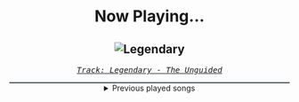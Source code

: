 <div align="center"> 
<h1>Now Playing...</h1>

![Legendary](https://i.scdn.co/image/ab67616d00001e02bf125e324d8b284c248b4c2b)
--
_<samp><a href="https://open.spotify.com/track/5UWXVmR7WFSzg5kkFENYtS">Track: Legendary - The Unguided</a></samp>_

<div style="border: 1px #4B5054 solid"></div>
<details>
  <summary>
    Previous played songs
  </summary>
  <table>
    <thead>
      <tr>
        <th>
          Artist
        </th>
        <th>
          Song
        </th>
        <th>
          Link
        </th>
      </tr>
    </thead>
    <tbody>
      <tr><td>The Unguided</td><td>Legendary</td><td><a href="https://open.spotify.com/track/5UWXVmR7WFSzg5kkFENYtS">https://open.spotify.com/track/5UWXVmR7WFSzg5kkFENYtS</a></td></tr><tr><td>Burden of the Sky</td><td>Same Old Page</td><td><a href="https://open.spotify.com/track/6p2dq5KX0xgYrOiZfW2Nfg">https://open.spotify.com/track/6p2dq5KX0xgYrOiZfW2Nfg</a></td></tr><tr><td>Orbit Culture</td><td>North Star of Nija</td><td><a href="https://open.spotify.com/track/2Qa8YytQ9QaF8NodoKC2Vi">https://open.spotify.com/track/2Qa8YytQ9QaF8NodoKC2Vi</a></td></tr><tr><td>Soilwork</td><td>Stålfågel</td><td><a href="https://open.spotify.com/track/4HOVQhtjFCRGY9PnsLoR86">https://open.spotify.com/track/4HOVQhtjFCRGY9PnsLoR86</a></td></tr><tr><td>Sabaton</td><td>Night Witches</td><td><a href="https://open.spotify.com/track/1xBRGN41DWx2vwNFY5CvGe">https://open.spotify.com/track/1xBRGN41DWx2vwNFY5CvGe</a></td></tr><tr><td>Orbit Culture</td><td>Open Eye</td><td><a href="https://open.spotify.com/track/1ZQlp5rhE4DS9TmYAwNVpm">https://open.spotify.com/track/1ZQlp5rhE4DS9TmYAwNVpm</a></td></tr><tr><td>The Raven Age</td><td>Fleur de lis</td><td><a href="https://open.spotify.com/track/4uTEG0XN5AF7aZdSAuVkLX">https://open.spotify.com/track/4uTEG0XN5AF7aZdSAuVkLX</a></td></tr><tr><td>Soilwork</td><td>Rejection Role</td><td><a href="https://open.spotify.com/track/2cZlwQvxwAFFTNb2xCGDl4">https://open.spotify.com/track/2cZlwQvxwAFFTNb2xCGDl4</a></td></tr><tr><td>The Pussycat Dolls</td><td>Buttons</td><td><a href="https://open.spotify.com/track/1icc0vNiUtG7bpsQu1nQeK">https://open.spotify.com/track/1icc0vNiUtG7bpsQu1nQeK</a></td></tr><tr><td>The Pussycat Dolls</td><td>Buttons</td><td><a href="https://open.spotify.com/track/1icc0vNiUtG7bpsQu1nQeK">https://open.spotify.com/track/1icc0vNiUtG7bpsQu1nQeK</a></td></tr><tr><td>The Pussycat Dolls</td><td>Buttons</td><td><a href="https://open.spotify.com/track/1icc0vNiUtG7bpsQu1nQeK">https://open.spotify.com/track/1icc0vNiUtG7bpsQu1nQeK</a></td></tr><tr><td>The Pussycat Dolls</td><td>Buttons</td><td><a href="https://open.spotify.com/track/1icc0vNiUtG7bpsQu1nQeK">https://open.spotify.com/track/1icc0vNiUtG7bpsQu1nQeK</a></td></tr><tr><td>The Pussycat Dolls</td><td>Buttons</td><td><a href="https://open.spotify.com/track/1icc0vNiUtG7bpsQu1nQeK">https://open.spotify.com/track/1icc0vNiUtG7bpsQu1nQeK</a></td></tr><tr><td>The Pussycat Dolls</td><td>Buttons</td><td><a href="https://open.spotify.com/track/1icc0vNiUtG7bpsQu1nQeK">https://open.spotify.com/track/1icc0vNiUtG7bpsQu1nQeK</a></td></tr><tr><td>The Pussycat Dolls</td><td>Buttons</td><td><a href="https://open.spotify.com/track/1icc0vNiUtG7bpsQu1nQeK">https://open.spotify.com/track/1icc0vNiUtG7bpsQu1nQeK</a></td></tr><tr><td>The Pussycat Dolls</td><td>Buttons</td><td><a href="https://open.spotify.com/track/1icc0vNiUtG7bpsQu1nQeK">https://open.spotify.com/track/1icc0vNiUtG7bpsQu1nQeK</a></td></tr><tr><td>The Pussycat Dolls</td><td>Buttons</td><td><a href="https://open.spotify.com/track/1icc0vNiUtG7bpsQu1nQeK">https://open.spotify.com/track/1icc0vNiUtG7bpsQu1nQeK</a></td></tr><tr><td>The Pussycat Dolls</td><td>Buttons</td><td><a href="https://open.spotify.com/track/1icc0vNiUtG7bpsQu1nQeK">https://open.spotify.com/track/1icc0vNiUtG7bpsQu1nQeK</a></td></tr><tr><td>The Pussycat Dolls</td><td>Buttons</td><td><a href="https://open.spotify.com/track/1icc0vNiUtG7bpsQu1nQeK">https://open.spotify.com/track/1icc0vNiUtG7bpsQu1nQeK</a></td></tr><tr><td>The Pussycat Dolls</td><td>Buttons</td><td><a href="https://open.spotify.com/track/314QzMOrpNUqWBUozYshf6">https://open.spotify.com/track/314QzMOrpNUqWBUozYshf6</a></td></tr>
    </tbody>
  </table>
</details>

</div>
